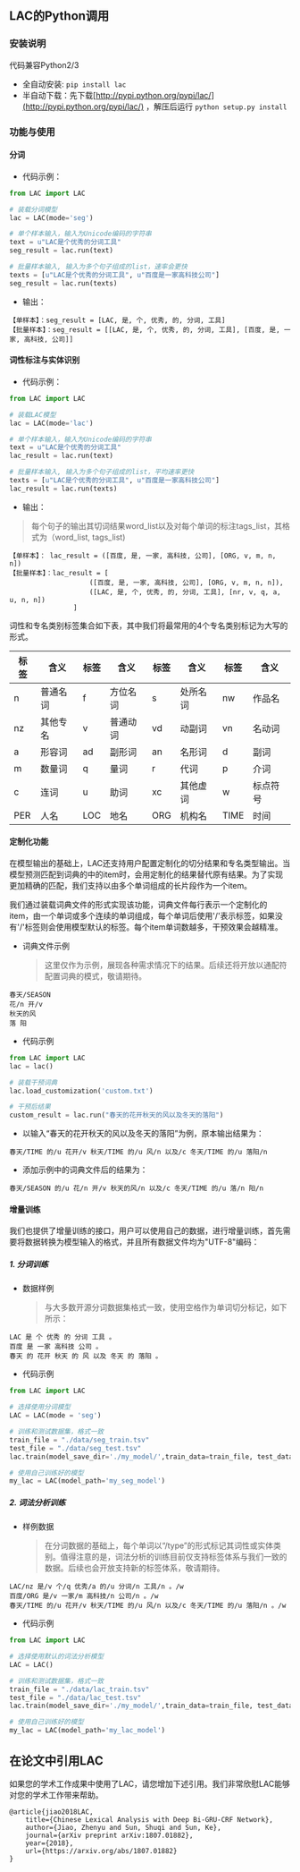 ## LAC的Python调用

### 安装说明
代码兼容Python2/3
- 全自动安装: `pip install lac`
- 半自动下载：先下载[http://pypi.python.org/pypi/lac/](http://pypi.python.org/pypi/lac/) ，解压后运行 `python setup.py install`

### 功能与使用
#### 分词
- 代码示例：
```python
from LAC import LAC

# 装载分词模型
lac = LAC(mode='seg')

# 单个样本输入，输入为Unicode编码的字符串
text = u"LAC是个优秀的分词工具"
seg_result = lac.run(text)

# 批量样本输入, 输入为多个句子组成的list，速率会更快
texts = [u"LAC是个优秀的分词工具", u"百度是一家高科技公司"]
seg_result = lac.run(texts)
```
- 输出：

```text
【单样本】：seg_result = [LAC, 是, 个, 优秀, 的, 分词, 工具]
【批量样本】：seg_result = [[LAC, 是, 个, 优秀, 的, 分词, 工具], [百度, 是, 一家, 高科技, 公司]]
```

#### 词性标注与实体识别
- 代码示例：
```python
from LAC import LAC

# 装载LAC模型
lac = LAC(mode='lac')

# 单个样本输入，输入为Unicode编码的字符串
text = u"LAC是个优秀的分词工具"
lac_result = lac.run(text)

# 批量样本输入, 输入为多个句子组成的list，平均速率更快
texts = [u"LAC是个优秀的分词工具", u"百度是一家高科技公司"]
lac_result = lac.run(texts)
```
- 输出：

>每个句子的输出其切词结果word_list以及对每个单词的标注tags_list，其格式为（word_list, tags_list)
```text
【单样本】： lac_result = ([百度, 是, 一家, 高科技, 公司], [ORG, v, m, n, n])
【批量样本】：lac_result = [
                    ([百度, 是, 一家, 高科技, 公司], [ORG, v, m, n, n]),
                    ([LAC, 是, 个, 优秀, 的, 分词, 工具], [nr, v, q, a, u, n, n])
                ]
```

词性和专名类别标签集合如下表，其中我们将最常用的4个专名类别标记为大写的形式。

| 标签 | 含义     | 标签 | 含义     | 标签 | 含义     | 标签 | 含义     |
| ---- | -------- | ---- | -------- | ---- | -------- | ---- | -------- |
| n    | 普通名词 | f    | 方位名词 | s    | 处所名词  | nw   | 作品名   |
| nz   | 其他专名 | v    | 普通动词 | vd   | 动副词   | vn   | 名动词   |
| a    | 形容词   | ad   | 副形词   | an   | 名形词   | d    | 副词     |
| m    | 数量词   | q    | 量词     | r    | 代词     | p    | 介词     |
| c    | 连词     | u    | 助词     | xc   | 其他虚词 | w    | 标点符号 |
| PER  | 人名     | LOC  | 地名     | ORG  | 机构名   | TIME | 时间     |

#### 定制化功能

在模型输出的基础上，LAC还支持用户配置定制化的切分结果和专名类型输出。当模型预测匹配到词典的中的item时，会用定制化的结果替代原有结果。为了实现更加精确的匹配，我们支持以由多个单词组成的长片段作为一个item。

我们通过装载词典文件的形式实现该功能，词典文件每行表示一个定制化的item，由一个单词或多个连续的单词组成，每个单词后使用'/'表示标签，如果没有'/'标签则会使用模型默认的标签。每个item单词数越多，干预效果会越精准。

- 词典文件示例

  > 这里仅作为示例，展现各种需求情况下的结果。后续还将开放以通配符配置词典的模式，敬请期待。

```text
春天/SEASON
花/n 开/v
秋天的风
落 阳
```

- 代码示例

```python
from LAC import LAC
lac = lac()

# 装载干预词典
lac.load_customization('custom.txt')

# 干预后结果
custom_result = lac.run("春天的花开秋天的风以及冬天的落阳")
```

- 以输入“春天的花开秋天的风以及冬天的落阳”为例，原本输出结果为：

```text
春天/TIME 的/u 花开/v 秋天/TIME 的/u 风/n 以及/c 冬天/TIME 的/u 落阳/n
```

- 添加示例中的词典文件后的结果为：

```text
春天/SEASON 的/u 花/n 开/v 秋天的风/n 以及/c 冬天/TIME 的/u 落/n 阳/n
```

#### 增量训练

我们也提供了增量训练的接口，用户可以使用自己的数据，进行增量训练，首先需要将数据转换为模型输入的格式，并且所有数据文件均为"UTF-8"编码：

##### 1. 分词训练

- 数据样例

  >  与大多数开源分词数据集格式一致，使用空格作为单词切分标记，如下所示：

```text
LAC 是 个 优秀 的 分词 工具 。
百度 是 一家 高科技 公司 。
春天 的 花开 秋天 的 风 以及 冬天 的 落阳 。
```

- 代码示例

```Python
from LAC import LAC

# 选择使用分词模型
LAC = LAC(mode = 'seg')

# 训练和测试数据集，格式一致
train_file = "./data/seg_train.tsv"
test_file = "./data/seg_test.tsv"
lac.train(model_save_dir='./my_model/',train_data=train_file, test_data=test_file)

# 使用自己训练好的模型
my_lac = LAC(model_path='my_seg_model')
```

##### 2. 词法分析训练

- 样例数据

  > 在分词数据的基础上，每个单词以“/type”的形式标记其词性或实体类别。值得注意的是，词法分析的训练目前仅支持标签体系与我们一致的数据。后续也会开放支持新的标签体系，敬请期待。

```text
LAC/nz 是/v 个/q 优秀/a 的/u 分词/n 工具/n 。/w
百度/ORG 是/v 一家/m 高科技/n 公司/n 。/w
春天/TIME 的/u 花开/v 秋天/TIME 的/u 风/n 以及/c 冬天/TIME 的/u 落阳/n 。/w
```

- 代码示例

```Python
from LAC import LAC

# 选择使用默认的词法分析模型
LAC = LAC()

# 训练和测试数据集，格式一致
train_file = "./data/lac_train.tsv"
test_file = "./data/lac_test.tsv"
lac.train(model_save_dir='./my_model/',train_data=train_file, test_data=test_file)

# 使用自己训练好的模型
my_lac = LAC(model_path='my_lac_model')
```

在论文中引用LAC
---

如果您的学术工作成果中使用了LAC，请您增加下述引用。我们非常欣慰LAC能够对您的学术工作带来帮助。

```text
@article{jiao2018LAC,
	title={Chinese Lexical Analysis with Deep Bi-GRU-CRF Network},
	author={Jiao, Zhenyu and Sun, Shuqi and Sun, Ke},
	journal={arXiv preprint arXiv:1807.01882},
	year={2018},
	url={https://arxiv.org/abs/1807.01882}
}
```
